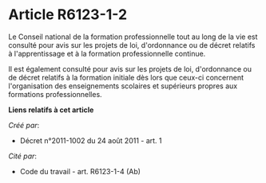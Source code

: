 # Article R6123-1-2

Le Conseil national de la formation professionnelle tout au long de la vie est consulté pour avis sur les projets de loi,
d'ordonnance ou de décret relatifs à l'apprentissage et à la formation professionnelle continue. 

Il est également consulté pour avis sur les projets de loi, d'ordonnance ou de décret relatifs à la formation initiale dès
lors que ceux-ci concernent l'organisation des enseignements scolaires et supérieurs propres aux formations professionnelles.

**Liens relatifs à cet article**

_Créé par_:

  - Décret n°2011-1002 du 24 août 2011 - art. 1

_Cité par_:

  - Code du travail - art. R6123-1-4 (Ab)
